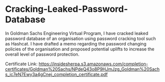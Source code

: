 # Cracking-Leaked-Password-Database

In Goldman Sachs Engineering Virtual Program, I have cracked leaked password database of an organisation using password cracking tool such as Hashcat.
I have drafted a memo regarding the password changing policies of the organisation and proposed potential uplifts to increase the overall level of password protection.

Certificate Link: https://insidesherpa.s3.amazonaws.com/completion-certificates/Goldman%20Sachs/NPdeQ43o8P9HJmJzg_Goldman%20Sachs_ic7eN7Ewy3a4gCnej_completion_certificate.pdf
